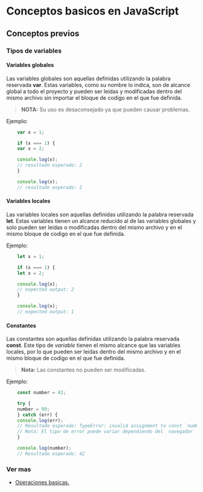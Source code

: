 # Conceptos basicos en JavaScript

## Conceptos previos

### Tipos de variables

#### Variables globales

Las variables globales son aquellas definidas utilizando la palabra reservada
**var**. Estas variables, como su nombre lo indica, son de alcance global
a todo el proyecto y pueden ser leidas y modificadas dentro del mismo archivo
sin importar el bloque de codigo en el que fue definida.

> **NOTA:** Su uso es desaconsejado ya que pueden causar problemas.

Ejemplo:

``` javascript
    var x = 1;

    if (x === 1) {
    var x = 2;

    console.log(x);
    // resultado esperado: 2
    }

    console.log(x);
    // resultado esperado: 2
```

#### Variables locales

Las variables locales son aquellas definidas utilizando la palabra reservada
**let**. Estas variables tienen un alcance reducido al de las variables
globales y solo pueden ser leidas o modificadas dentro del mismo archivo
y en el mismo bloque de codigo en el que fue definida.

Ejemplo:

``` javascript
    let x = 1;

    if (x === 1) {
    let x = 2;

    console.log(x);
    // expected output: 2
    }

    console.log(x);
    // expected output: 1
```

#### Constantes

Las constantes son aquellas definidas utilizando la palabra reservada
**const**. Este tipo de *variable* tienen el mismo alcance que las variables
locales, por lo que pueden ser leidas dentro del mismo archivo y en el
mismo bloque de codigo en el que fue definida.

> **Nota:** Las constantes no pueden ser modificadas.

Ejemplo:

```javascript
    const number = 42;

    try {
    number = 99;
    } catch (err) {
    console.log(err);
    // Resultado esperado: TypeError: invalid assignment to const `number'
    // Nota: El tipo de error puede variar dependiendo del  navegador
    }

    console.log(number);
    // Resultado esperado: 42
```

### Ver mas

- [Operaciones basicas.](./operacionesBasicas.md)
